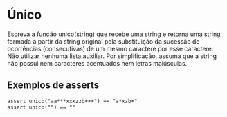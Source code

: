 # Único

Escreva a função unico(string) que recebe uma string e retorna uma string formada a partir da string original pela substituição da sucessão de ocorrências (consecutivas) de um mesmo caractere por esse caractere. Não utilizar nenhuma lista auxiliar. Por simplificação, assuma que a string não possui nem caracteres acentuados nem letras maiúsculas.

## Exemplos de asserts

```
assert unico("aa***xxxzzb+++") == "a*xzb+"
assert unico("") == ""
```
